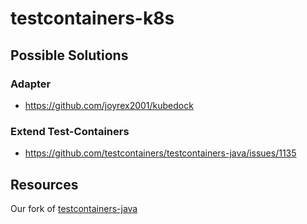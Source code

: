 # testcontainers-k8s


## Possible Solutions

### Adapter

* https://github.com/joyrex2001/kubedock

### Extend Test-Containers

* https://github.com/testcontainers/testcontainers-java/issues/1135



## Resources

Our fork of [testcontainers-java](https://github.com/baloise-incubator/testcontainers-java)

